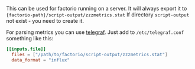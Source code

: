 This can be used for factorio running on a server. It will always export it to `{factorio-path}/script-output/zzzmetrics.stat`
If directory `script-output` not exist - you need to create it.

For parsing metrics you can use [telegraf](https://github.com/influxdata/telegraf/releases). Just add to `/etc/telegraf.conf` something like this:

```toml
[[inputs.file]]
  files = ["/path/to/factorio/script-output/zzzmetrics.stat"]
  data_format = "influx"
```
